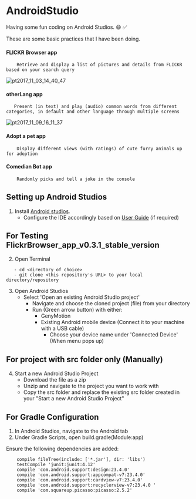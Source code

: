 # AndroidStudio
Having some fun coding on Android Studios. :smile: :white_check_mark:

These are some basic practices that I have been doing.

#### FLICKR Browser app 
```
    Retrieve and display a list of pictures and details from FLICKR based on your search query
```   
![pt2017_11_03_14_40_47](https://user-images.githubusercontent.com/28585087/32362546-21f57830-c0a5-11e7-80ef-74d32cff11fc.jpg)

#### otherLang app
```
   Present (in text) and play (audio) common words from different categories, in default and other language through multiple screens
```   
![pt2017_11_09_16_11_37](https://user-images.githubusercontent.com/28585087/32595020-241ece40-c569-11e7-9db8-4a6cebff9778.jpg)

#### Adopt a pet app
```
    Display different views (with ratings) of cute furry animals up for adoption
```   


#### Comedian Bot app
```
    Randomly picks and tell a joke in the console
```

## Setting up Android Studios

1. Install [Android studios](https://developer.android.com/studio/index.html?gclid=Cj0KCQjwvabPBRD5ARIsAIwFXBkZI0ZKf-1QBM2wcMIk7tRwd-6ZV_uzZSnkhSBGHgyqTRtpyXM7xkAaAo9kEALw_wcB).
   - Configure the IDE accordingly based on [User Guide](https://developer.android.com/studio/intro/index.html) (if required)

## For Testing FlickrBrowser_app_v0.3.1_stable_version
2. Open Terminal 
```
   - cd <directory of choice>
   - git clone <this repository's URL> to your local directory/repository
```
3. Open Android Studios 
   - Select 'Open an existing Android Studio project'
     - Navigate and choose the cloned project (file) from your directory
      - Run (Green arrow button) with either:
        - GenyMotion
        - Existing Android mobile device (Connect it to your machine with a USB cable)
          - Choose your device name under 'Connected Device' (When menu pops up) 
       
## For project with src folder only (Manually)
4. Start a new Android Studio Project
   - Download the file as a zip
   - Unzip and navigate to the project you want to work with
   - Copy the src folder and replace the existing src folder created in your "Start a new Android Studio Project"

## For Gradle Configuration

1. In Android Studios, navigate to the Android tab
2. Under Gradle Scripts, open build.gradle(Module:app)

Ensure the following dependencies are added:
```
    compile fileTree(include: ['*.jar'], dir: 'libs')
    testCompile 'junit:junit:4.12'
    compile 'com.android.support:design:23.4.0'
    compile 'com.android.support:appcompat-v7:23.4.0'
    compile 'com.android.support:cardview-v7:23.4.0'
    compile 'com.android.support:recyclerview-v7:23.4.0 '
    compile 'com.squareup.picasso:picasso:2.5.2'
```
  




